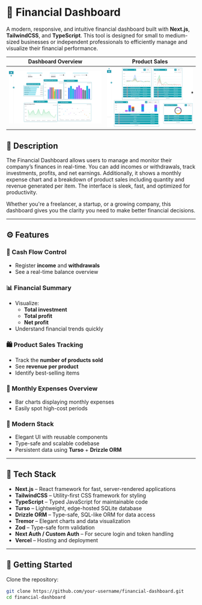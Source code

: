 # 💼 Financial Dashboard

A modern, responsive, and intuitive financial dashboard built with **Next.js**, **TailwindCSS**, and **TypeScript**. This tool is designed for small to medium-sized businesses or independent professionals to efficiently manage and visualize their financial performance.

| Dashboard Overview                                       | Product Sales                                              |
| -------------------------------------------------------- | ---------------------------------------------------------- |
| ![Dashboard Screenshot](./public/financialDashboard.png) | ![Sales Screenshot](./public/chartsFinancialDashboard.png) |

## 📌 Description

The Financial Dashboard allows users to manage and monitor their company’s finances in real-time. You can add incomes or withdrawals, track investments, profits, and net earnings. Additionally, it shows a monthly expense chart and a breakdown of product sales including quantity and revenue generated per item. The interface is sleek, fast, and optimized for productivity.

Whether you're a freelancer, a startup, or a growing company, this dashboard gives you the clarity you need to make better financial decisions.

---

## ⚙️ Features

### 💸 Cash Flow Control

- Register **income** and **withdrawals**
- See a real-time balance overview

### 📊 Financial Summary

- Visualize:
  - **Total investment**
  - **Total profit**
  - **Net profit**
- Understand financial trends quickly

### 🛍️ Product Sales Tracking

- Track the **number of products sold**
- See **revenue per product**
- Identify best-selling items

### 📅 Monthly Expenses Overview

- Bar charts displaying monthly expenses
- Easily spot high-cost periods

### 🧩 Modern Stack

- Elegant UI with reusable components
- Type-safe and scalable codebase
- Persistent data using **Turso** + **Drizzle ORM**

---

## 🧪 Tech Stack

- **Next.js** – React framework for fast, server-rendered applications
- **TailwindCSS** – Utility-first CSS framework for styling
- **TypeScript** – Typed JavaScript for maintainable code
- **Turso** – Lightweight, edge-hosted SQLite database
- **Drizzle ORM** – Type-safe, SQL-like ORM for data access
- **Tremor** – Elegant charts and data visualization
- **Zod** – Type-safe form validation
- **Next Auth / Custom Auth** – For secure login and token handling
- **Vercel** – Hosting and deployment

---

## 🚀 Getting Started

Clone the repository:

```bash
git clone https://github.com/your-username/financial-dashboard.git
cd financial-dashboard
```
